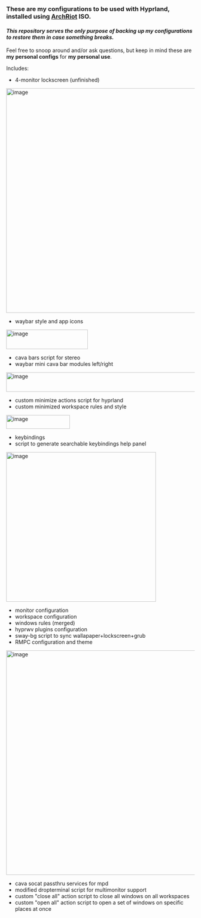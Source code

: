### These are **my** configurations to be used with Hyprland, installed using [ArchRiot](https://github.com/CyphrRiot/ArchRiot) ISO.
#### *This repository serves the only purpose of backing up my configurations to restore them in case something breaks.*
Feel free to snoop around and/or ask questions, but keep in mind these are **my personal configs** for **my personal use**.

Includes:
- 4-monitor lockscreen (unfinished)
<img width="600" alt="image" src="https://github.com/user-attachments/assets/e7ce5d84-b860-4309-93da-b717e14dbf44" />


- waybar style and app icons
<img width="218" height="52" alt="image" src="https://github.com/user-attachments/assets/659be402-fd89-42bc-83d4-ae1062a68c43" />

- cava bars script for stereo
- waybar mini cava bar modules left/right
<img width="555" height="52" alt="image" src="https://github.com/user-attachments/assets/a5fd8f1b-1228-4319-aa3c-4746343bf76e" />

- custom minimize actions script for hyprland
- custom minimized workspace rules and style
<img width="170" height="37" alt="image" src="https://github.com/user-attachments/assets/0165300a-5502-44e8-ac8d-ca87c183bb60" />

- keybindings
- script to generate searchable keybindings help panel
<img width="400" alt="image" src="https://github.com/user-attachments/assets/76361435-e7fc-4705-be93-0e09e06b04f7" />


- monitor configuration
- workspace configuration
- windows rules (merged)
- hyprwv plugins configuration
- sway-bg script to sync wallapaper+lockscreen+grub
- RMPC configuration and theme
<img width="600" alt="image" src="https://github.com/user-attachments/assets/5968b9d8-e670-44d2-b839-ae1e3d7605dc" />

- cava socat passthru services for mpd
- modified dropterminal script for multimonitor support
- custom "close all" action script to close all windows on all workspaces
- custom "open all" action script to open a set of windows on specific places at once




